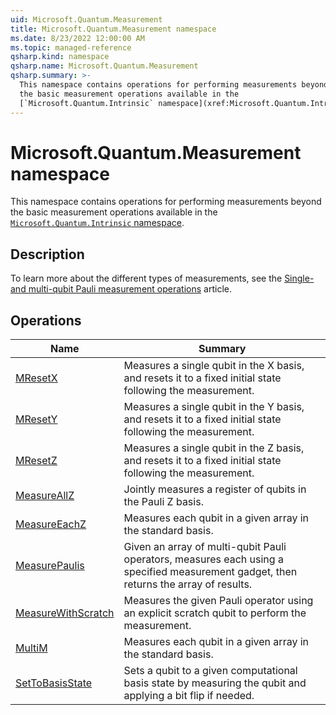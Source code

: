 ```yaml
---
uid: Microsoft.Quantum.Measurement
title: Microsoft.Quantum.Measurement namespace
ms.date: 8/23/2022 12:00:00 AM
ms.topic: managed-reference
qsharp.kind: namespace
qsharp.name: Microsoft.Quantum.Measurement
qsharp.summary: >-
  This namespace contains operations for performing measurements beyond
  the basic measurement operations available in the
  [`Microsoft.Quantum.Intrinsic` namespace](xref:Microsoft.Quantum.Intrinsic).
---
```


# Microsoft.Quantum.Measurement namespace

This namespace contains operations for performing measurements beyond
the basic measurement operations available in the
[`Microsoft.Quantum.Intrinsic` namespace](xref:Microsoft.Quantum.Intrinsic).



## Description

To learn more about the different types of measurements, see the
[Single- and multi-qubit Pauli measurement operations](xref:microsoft.quantum.concepts.pauli)
article.
<!-- summaries -->

## Operations

| Name | Summary |
|------|---------|
|[MResetX](xref:Microsoft.Quantum.Measurement.MResetX) |Measures a single qubit in the X basis, and resets it to a fixed initial state following the measurement. |
|[MResetY](xref:Microsoft.Quantum.Measurement.MResetY) |Measures a single qubit in the Y basis, and resets it to a fixed initial state following the measurement. |
|[MResetZ](xref:Microsoft.Quantum.Measurement.MResetZ) |Measures a single qubit in the Z basis, and resets it to a fixed initial state following the measurement. |
|[MeasureAllZ](xref:Microsoft.Quantum.Measurement.MeasureAllZ) |Jointly measures a register of qubits in the Pauli Z basis. |
|[MeasureEachZ](xref:Microsoft.Quantum.Measurement.MeasureEachZ) |Measures each qubit in a given array in the standard basis. |
|[MeasurePaulis](xref:Microsoft.Quantum.Measurement.MeasurePaulis) |Given an array of multi-qubit Pauli operators, measures each using a specified measurement gadget, then returns the array of results. |
|[MeasureWithScratch](xref:Microsoft.Quantum.Measurement.MeasureWithScratch) |Measures the given Pauli operator using an explicit scratch qubit to perform the measurement. |
|[MultiM](xref:Microsoft.Quantum.Measurement.MultiM) |Measures each qubit in a given array in the standard basis. |
|[SetToBasisState](xref:Microsoft.Quantum.Measurement.SetToBasisState) |Sets a qubit to a given computational basis state by measuring the qubit and applying a bit flip if needed. |


<!-- /summaries -->
